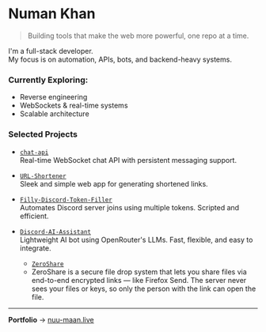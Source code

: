 # Numan Khan

> Building tools that make the web more powerful, one repo at a time.

I'm a full-stack developer.  
My focus is on automation, APIs, bots, and backend-heavy systems.

###  Currently Exploring:
- Reverse engineering
- WebSockets & real-time systems
- Scalable architecture

###  Selected Projects
- [`chat-api`](https://github.com/Nuu-maan/chat-api)  
  Real-time WebSocket chat API with persistent messaging support.

- [`URL-Shortener`](https://github.com/Nuu-maan/URL-Shortener)  
  Sleek and simple web app for generating shortened links.

- [`Filly-Discord-Token-Filler`](https://github.com/Nuu-maan/Filly-Discord-Token-Filler)  
  Automates Discord server joins using multiple tokens. Scripted and efficient.

- [`Discord-AI-Assistant`](https://github.com/Nuu-maan/Discord-AI-Assistant)  
  Lightweight AI bot using OpenRouter's LLMs. Fast, flexible, and easy to integrate.

  - [`ZeroShare`](https://github.com/Nuu-maan/ZeroShare)
  - ZeroShare is a secure file drop system that lets you share files via end-to-end encrypted links — like Firefox Send. The server never sees your files or keys, so only the person with the link can open the file.

---

**Portfolio** → [nuu-maan.live](https://nuu-maan.live)  


